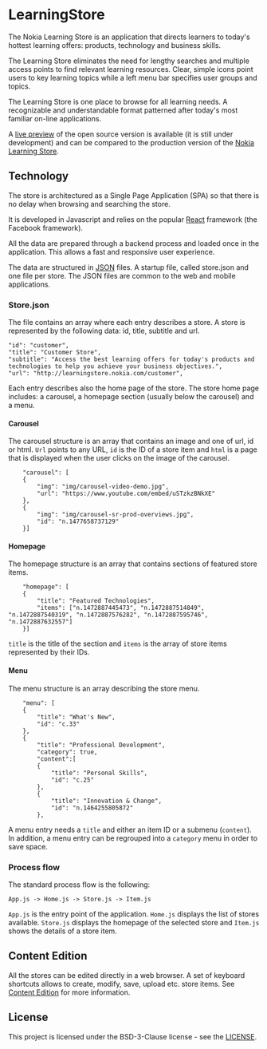 # LearningStore
The Nokia Learning Store is an application that directs learners to today's hottest learning offers: products, technology and business skills.

The Learning Store eliminates the need for lengthy searches and multiple access points to find relevant learning resources. Clear, simple icons point users to key learning topics while a left menu bar specifies user groups and topics.

The Learning Store is one place to browse for all learning needs. A recognizable and understandable format patterned after today's most familiar on-line applications.

A [live preview](https://nokia.github.io/LearningStore/ "The Open Source Learning Store") of the open source version is available (it is still under development) and can be compared to the production version of the [Nokia Learning Store](http://learningstore.nokia.com). 

## Technology
The store is architectured as a Single Page Application (SPA) so that there is no delay when browsing and searching the store.

It is developed in Javascript and relies on the popular [React](https://facebook.github.io/react/ "React") framework (the Facebook framework).

All the data are prepared through a backend process and loaded once in the application. This allows a fast and responsive user experience.

The data are structured in [JSON](https://en.wikipedia.org/wiki/JSON) files. A startup file, called store.json and one file per store. The JSON files are common to the web and mobile applications.

### Store.json
The file contains an array where each entry describes a store. A store is represented by the following data: id, title, subtitle and url.

    "id": "customer",
    "title": "Customer Store",
    "subtitle": "Access the best learning offers for today's products and technologies to help you achieve your business objectives.",
    "url": "http://learningstore.nokia.com/customer",

Each entry describes also the home page of the store. The store home page includes: a carousel, a homepage section (usually below the carousel) and a menu. 

#### Carousel
The carousel structure is an array that contains an image and one of url, id or html. `Url` points to any URL, `id` is the ID of a store item and `html` is a page that is displayed when the user clicks on the image of the carousel.

        "carousel": [
        {
            "img": "img/carousel-video-demo.jpg",
            "url": "https://www.youtube.com/embed/uSTzkzBNkXE"
        },
        {
            "img": "img/carousel-sr-prod-overviews.jpg",
            "id": "n.1477658737129"
        }]

#### Homepage
The homepage structure is an array that contains sections of featured store items.

        "homepage": [
        {
            "title": "Featured Technologies",
            "items": ["n.1472887445473", "n.1472887514849", "n.1472887540319", "n.1472887576282", "n.1472887595746", "n.1472887632557"]
        }]

`title` is the title of the section and `items` is the array of store items represented by their IDs.

#### Menu
The menu structure is an array describing the store menu.

        "menu": [
        {
            "title": "What's New",
            "id": "c.33"
        },
        {
            "title": "Professional Development",
            "category": true,
            "content":[
            {
                "title": "Personal Skills",
                "id": "c.25"
            },
            {
                "title": "Innovation & Change",
                "id": "n.1464255805872"
            },

A menu entry needs a `title` and either an item ID or a submenu (`content`). In addition, a menu entry can be regrouped into a `category` menu in order to save space.

### Process flow
The standard process flow is the following:


    App.js -> Home.js -> Store.js -> Item.js

`App.js` is the entry point of the application. `Home.js` displays the list of stores available. `Store.js` displays the homepage of the selected store and `Item.js` shows the details of a store item.

## Content Edition

All the stores can be edited directly in a web browser. A set of keyboard shortcuts allows to create, modify, save, upload etc. store items. See [Content Edition](web/EDITION.md "Content Edition") for more information.


## License

This project is licensed under the BSD-3-Clause license - see the [LICENSE](https://github.com/nokia/LearningStore/blob/master/LICENSE).